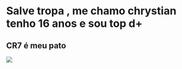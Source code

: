 <h1>Salve tropa , me chamo chrystian tenho 16 anos e sou top d+</h1>
<h2>CR7 é meu pato</h2>
<Img src="CR7"> 
